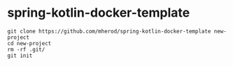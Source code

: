 # spring-kotlin-docker-template

```
git clone https://github.com/mherod/spring-kotlin-docker-template new-project
cd new-project
rm -rf .git/
git init
```
